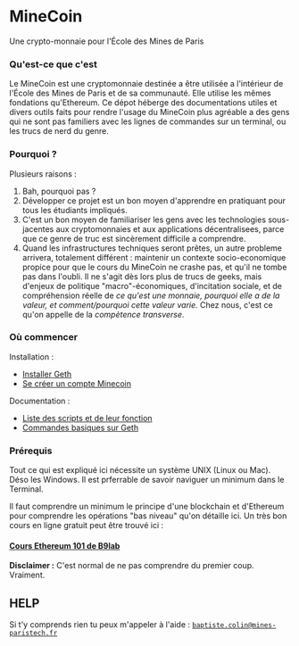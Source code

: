# MineCoin
Une crypto-monnaie pour l'École des Mines de Paris


### Qu'est-ce que c'est

Le MineCoin est une cryptomonnaie destinée a être utilisée a l'intérieur de l'École des Mines de Paris et de sa communauté. Elle utilise les mêmes fondations qu'Ethereum. Ce dépot héberge des documentations utiles et divers outils faits pour rendre l'usage du MineCoin plus agréable a des gens qui ne sont pas familiers avec les lignes de commandes sur un terminal, ou les trucs de nerd du genre.

### Pourquoi ?

Plusieurs raisons :

   1. Bah, pourquoi pas ?
   2. Développer ce projet est un bon moyen d'apprendre en pratiquant pour tous les étudiants impliqués.
   3. C'est un bon moyen de familiariser les gens avec les technologies sous-jacentes aux cryptomonnaies et aux applications décentralisees, parce que ce genre de truc est sincèrement difficile a comprendre.
   4. Quand les infrastructures techniques seront prêtes, un autre probleme arrivera, totalement différent : maintenir un contexte socio-economique propice pour que le cours du MineCoin ne crashe pas, et qu'il ne tombe pas dans l'oubli. Il ne s'agit dès lors plus de trucs de geeks, mais d'enjeux de politique "macro"-économiques, d'incitation sociale, et de compréhension réelle de *ce qu'est une monnaie, pourquoi elle a de la valeur, et comment/pourquoi cette valeur varie.* Chez nous, c'est ce qu'on appelle de la _compètence transverse_.


### Où commencer

Installation :
  * [Installer Geth](https://github.com/baptistecolin/minecoin/blob/master/docs/install.md)
  * [Se créer un compte Minecoin](https://github.com/baptistecolin/minecoin/blob/master/docs/account_creation.md)

Documentation :

  * [Liste des scripts et de leur fonction](https://github.com/baptistecolin/minecoin/tree/master/scripts)
  * [Commandes basiques sur Geth](https://github.com/baptistecolin/minecoin/blob/master/docs/geth_intro.md)

### Prérequis

Tout ce qui est expliqué ici nécessite un système UNIX (Linux ou Mac). Déso les Windows. Il est prferrable de savoir naviguer un minimum dans le Terminal.

Il faut comprendre un minimum le principe d'une blockchain et d'Ethereum pour comprendre les opérations "bas niveau" qu'on détaille ici. Un très bon cours en ligne gratuit peut être trouvé ici :

#### [Cours Ethereum 101 de B9lab](https://academy.b9lab.com/courses/B9lab/X16-0/2016/about)

**Disclaimer :** C'est normal de ne pas comprendre du premier coup. Vraiment.

## HELP

Si t'y comprends rien tu peux m'appeler à l'aide : [`baptiste.colin@mines-paristech.fr`](mailto:baptiste.colin@mines-paristech.fr)
